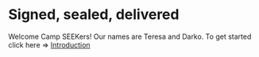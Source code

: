 # Signed, sealed, delivered

Welcome Camp SEEKers! Our names are Teresa and Darko. To get started click here => [Introduction](instructions/Step-0-Introduction.md)
